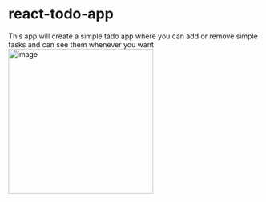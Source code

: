# react-todo-app

This app will create a simple tado app where you can add or remove simple tasks and can see them whenever you want
<img width="289" alt="image" src="https://user-images.githubusercontent.com/17830409/230358929-17ad2ebc-7e47-4f41-8249-dc58c51a2738.png">
